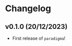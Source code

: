 # Changelog

<!--next-version-placeholder-->

## v0.1.0 (20/12/2023)

- First release of `paradigma`!